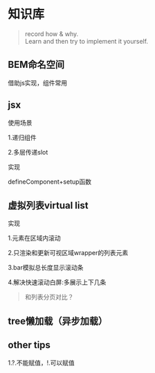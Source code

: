 # 知识库

> record how & why.<br/>
> Learn and then try to implement it yourself.

## BEM命名空间
借助js实现，组件常用

## jsx

使用场景

1.递归组件

2.多层传递slot

实现

defineComponent+setup函数

## 虚拟列表virtual list

实现

1.元素在区域内滚动

2.只渲染和更新可视区域wrapper的列表元素

3.bar模拟总长度显示滚动条

4.解决快速滚动白屏:多展示上下几条

> 和列表分页对比？

## tree懒加载（异步加载）


## other tips
1.?.不能赋值，!.可以赋值